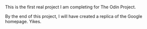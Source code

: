 This is the first real project I am completing for The Odin Project.

By the end of this project, I will have created a replica of the Google homepage.  Yikes.
